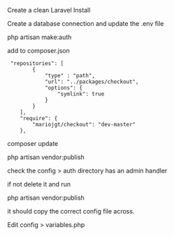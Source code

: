 Create a clean Laravel Install

Create a database connection and update the .env file

php artisan make:auth

add to composer.json

````
 "repositories": [
        {
            "type" : "path",
            "url": "../packages/checkout",
            "options": {
                "symlink": true
            }
        }
    ],
    "require": {
        "mariojgt/checkout": "dev-master"
    },
 ````

 composer update

 php artisan vendor:publish

check the config > auth directory has an admin handler

if not delete it and run

php artisan vendor:publish

it should copy the correct config file across.

Edit config > variables.php

